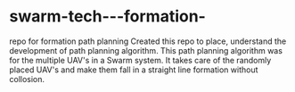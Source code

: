 # swarm-tech---formation-
repo for formation path planning 
Created this repo to place, understand the development of path planning algorithm.
This path planning algorithm was for the multiple UAV's in a Swarm system.
It takes care of the randomly placed UAV's and make them fall in a straight line formation without collosion. 
